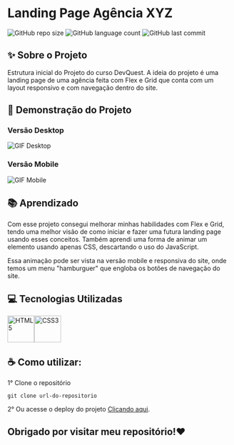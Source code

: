 # Landing Page Agência XYZ

![GitHub repo size](https://img.shields.io/github/repo-size/fransuelton/landing-page-agencia-xyz?label=Tamanho%20do%20Reposit%C3%B3rio&style=plastic)
![GitHub language count](https://img.shields.io/github/languages/count/fransuelton/landing-page-agencia-xyz?label=Linguagens&style=plastic)
![GitHub last commit](https://img.shields.io/github/last-commit/fransuelton/landing-page-agencia-xyz?color=blue&label=%C3%9Altimo%20Commit&style=plastic)

## ✨ Sobre o Projeto

Estrutura inicial do Projeto do curso DevQuest. A ideia do projeto é uma landing page de uma agência feita com Flex e Grid que conta com um layout responsivo e com navegação dentro do site.

## 📸 Demonstração do Projeto

### Versão Desktop
![GIF Desktop](design/agencia_xyz.gif)

### Versão Mobile
![GIF Mobile](design/agencia_xyz_responsivo.gif)

## 📚 Aprendizado

Com esse projeto consegui melhorar minhas habilidades com Flex e Grid, tendo uma melhor visão de como iniciar e fazer uma futura landing page usando esses conceitos. Também aprendi uma forma de animar um elemento usando apenas CSS, descartando o uso do JavaScript.

Essa animação pode ser vista na versão mobile e responsiva do site, onde temos um menu "hamburguer" que engloba os botões de navegação do site.

## 💻 Tecnologias Utilizadas

<div class="tecnologias-utilizadas">
<img width="60px" height="60px" title="HTML5" src="https://cdn.jsdelivr.net/gh/devicons/devicon/icons/html5/html5-original.svg" /><img width="60px" height="60px" title="CSS3" src="https://cdn.jsdelivr.net/gh/devicons/devicon/icons/css3/css3-original.svg" />
</div>

## ☕ Como utilizar:

1° Clone o repositório
```
git clone url-do-repositorio
```
2° Ou acesse o deploy do projeto [Clicando aqui](https://fransuelton.github.io/landing-page-agencia-xyz/).

## Obrigado por visitar meu repositório!❤️